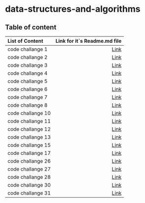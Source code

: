 # data-structures-and-algorithms

## Table of content 

| List of Content | Link for it`s Readme.md file |
| :---     | ---: |
| code challange 1 | [Link](./cc1/README.md) |
| code challange 2 | [Link](./cc2/README.md) |
| code challange 3 | [Link](./cc3/README.md) |
| code challange 4 | [Link](./cc4/README.md) |
| code challange 5 | [Link](./cc5/README.md) |
| code challange 6 | [Link](./cc5/README_CC6.md) |
| code challange 7 | [Link](./cc5/README_CC7.md) |
| code challange 8 | [Link](./cc5/README_CC8.md) |
| code challange 10 | [Link](./cc10/README_cc10.md) |
| code challange 11 | [Link](./cc11/README_11.md) |
| code challange 12 | [Link](./cc12/README_12.md) |
| code challange 13 | [Link](./cc13/README_13.md) |
| code challange 15 | [Link](./cc15/ReadMe_15.md) |
| code challange 17 | [Link](./cc17/README.md) |
| code challange 26 | [Link](./cc26/README.md) |
| code challange 27 | [Link](./cc27/README.md) |
| code challange 28 | [Link](./cc28/README.md) |
| code challange 30 | [Link](./cc30/README.md) |
| code challange 31 | [Link](./cc31/README.md) |

